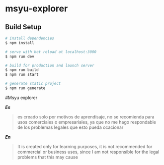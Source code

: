 # msyu-explorer

## Build Setup

```bash
# install dependencies
$ npm install

# serve with hot reload at localhost:3000
$ npm run dev

# build for production and launch server
$ npm run build
$ npm run start

# generate static project
$ npm run generate
```

#Msyu explorer


***Es***
> es creado solo por motivos de aprendisaje, no se recomienda para usos comerciales o empresariales, ya que no me hago respondable de los problemas legales que esto pueda ocacionar


***En***
> It is created only for learning purposes, it is not recommended for commercial or business uses, since I am not responsible for the legal problems that this may cause